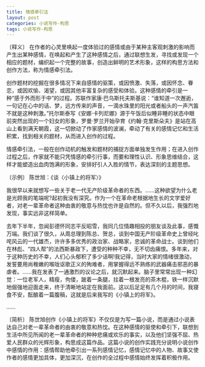 ```yaml
---
title: 情感牵引法
layout: post
categories: 小说写作-构思
tags: 小说写作-构思
---
```


〔释义〕 在作者的心灵里唤起一度体验过的感情或由于某种主客观刺激的影响而产生出某种感情，在唤起和产生了这种感情之后，通过联想生发，寻找或发现一个相应的题材，编织起一个完整的故事，创造出鲜明的艺术形象，这样的构思方法和创作方法，称为情感牵引法。

创作题材的挖掘在很多情况下来自感情的驱策，或因愤激、失落，或因怀念、眷恋，或因欢愉、渴望，或因其他丰富复杂的感受和体验。这种感情的牵引是一种“感于外而形于中”的过程。苏联作家康·巴乌斯托夫斯基说：“谁知道一次邂逅，一句记在心中的话、梦，远方传来的声音，一滴水珠里的阳光或者船头的一声汽笛不就是这种刺激。”托尔斯泰写《安娜·卡列尼娜》源于午饭后似睡非睡的状态中眼前突然出现的一个妇女的形象，罗曼·罗兰开始孕育《约翰·克里斯朵夫》是站在高山上看到满天朝霞，这一切掀动了作家感情的波澜，牵动了有关的感情记忆和生活积累，找到相关的题材，从而进入创作的过程。

情感牵引法，一般在创作动机的触发和题材的捕捉方面单独发生作用；在进入创作过程之后，作家就不能只凭情感的牵引行事，而要和理性认识、形象思维结合，这样才能塑造出血肉饱满的形象，安排好引人入胜的情节，表达深刻的主题思想。

〔示例〕 陈世旭：《谈〈小镇上的将军〉》

我很早以来就想写一些关于老一代无产阶级革命者的东西。……这种欲望为什么老是光顾我的笔端呢?起初我没有深究。作为一个在革命老根据地生长的文学爱好者，对老一辈革命者这种由衷的敬意与热忱也许是自然的。但不久以后，我强烈地发现，事实远非这样简单。

去年下半年，忽闻彭德怀同志平反昭雪，我同几位情趣相投的朋友谈及此事，感慨万端。我们谈了很久，从周总理到陈总、贺总，谈到中国无产阶级革命史上曾经叱咤风云的一代雄杰，许许多多优秀的政治家、战略家，忠诚的革命战士。谈到他们在林彪、“四人帮”的法西斯暴政下，遭受的种种不幸，无不切齿痛恨。多年来，对于这种历史的不幸，人们心头郁积了多少话啊!我记得，当时大家的情绪很激动，发誓要用尚稚嫩的喉咙讴歌正义的殉难者，用掌握得远不熟练的武器痛击邪恶的暴虐者。……我在发表了一通激烈的议论之后，就沉默起来。脑子里常常出现一种幻觉：一位老军人，精瘦，佝偻，跛着一条腿，拄着一根发亮的茶木棍，铁一样沉默地倔强地迎面走来，终于清晰地站定在我面前。这以后足足有几个月的时间，我寝食不安，酝酿着一篇腹稿，这就是后来我写的《小镇上的将军》。

……

〔简析〕 陈世旭创作《小镇上的将军》不仅仅是为写一篇小说，而是通过小说表达自己对老一辈革命者的由衷的敬意和热忱。在这种感情的驱使和牵引下，联想到生活中所见所闻的老一辈革命者的种种悲痛或欢乐的事实，以及他们坚强不屈、热爱人民群众的光辉形象，构思成这篇作品。这篇小说的创作实践充分说明小说创作中感情的作用：感情帮助他牵引出一系列感情记忆，感情记忆中的人物、故事又使作者的感情更加具体，更加深沉，在创作的全过程中感情始终发挥着积极作用。 